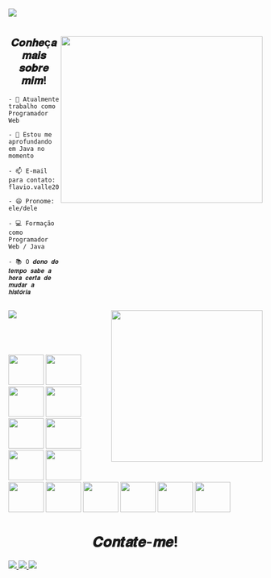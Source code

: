 #
<div>
<img align="center" src="https://readme-typing-svg.herokuapp.com?color=%23189AB4&size=25&vCenter=true&multiline=true&height=100&lines=Ol%C3%A1%2C+bem+vindos+ao+meu+perfil!.+;Meu+nome+%C3%A9+Flavio+Valle.;Desenvolvedor+Web."/>
  
</div>

#

<div class="container">
  <img align="right" src="https://i.pinimg.com/originals/e4/26/70/e426702edf874b181aced1e2fa5c6cde.gif" width="400px" height="330px" />
  <h2 align="center"> 𝑪𝒐𝒏𝒉𝒆ç𝒂 𝒎𝒂𝒊𝒔 𝒔𝒐𝒃𝒓𝒆 𝒎𝒊𝒎! </h2>
  
<div class="lista">
  
    - 🔭 Atualmente trabalho como Programador Web

    - 🌱 Estou me aprofundando em Java no momento

    - 📫 E-mail para contato: flavio.valle2006@gmail.com

    - 😄 Pronome: ele/dele
  
    - 💻 Formação como Programador Web / Java
   
    - 📚 O 𝒅𝒐𝒏𝒐 𝒅𝒐 𝒕𝒆𝒎𝒑𝒐 𝒔𝒂𝒃𝒆 𝒂 𝒉𝒐𝒓𝒂 𝒄𝒆𝒓𝒕𝒂 𝒅𝒆 𝒎𝒖𝒅𝒂𝒓 𝒂 𝒉𝒊𝒔𝒕𝒐́𝒓𝒊𝒂
   </div>
  
  ##
  
  <div class="status">
    
<img src="https://github-readme-stats.vercel.app/api?username=flavio-valle&theme=react&show_icons=true&locale=pt-br" />
<img align="right" src="https://github-readme-stats.vercel.app/api/top-langs/?username=flavio-valle&langs_count=4&locale=pt-br" width="300px"/>
    
  </div>
  
  ## <br>
  
  <div class="linguagens">
 <img src="https://cdn.jsdelivr.net/gh/devicons/devicon/icons/html5/html5-original-wordmark.svg" width="70px" height="60px"/> 
 <img src="https://cdn.jsdelivr.net/gh/devicons/devicon/icons/css3/css3-original-wordmark.svg" width="70px" height="60px" /> 
 <img src="https://cdn.jsdelivr.net/gh/devicons/devicon/icons/javascript/javascript-original.svg" width="70px" height="60px"/>
 <img src="https://cdn.jsdelivr.net/gh/devicons/devicon/icons/typescript/typescript-original.svg" width="70px" height="60px"/>
 <img src="https://cdn.jsdelivr.net/gh/devicons/devicon/icons/java/java-original-wordmark.svg"  width="70px" height="60px"/>
 <img src="https://cdn.jsdelivr.net/gh/devicons/devicon/icons/c/c-original.svg" width="70px" height="60px"/>
 <img src="https://cdn.jsdelivr.net/gh/devicons/devicon/icons/cplusplus/cplusplus-plain.svg" width="70px" height="60px"/>
 <img src="https://cdn.jsdelivr.net/gh/devicons/devicon/icons/python/python-original-wordmark.svg"width="70px" height="60px" />
 <img src="https://cdn.jsdelivr.net/gh/devicons/devicon/icons/react/react-original-wordmark.svg" width="70px" height="60px"/>
 <img src="https://cdn.jsdelivr.net/gh/devicons/devicon/icons/mysql/mysql-original-wordmark.svg" width="70px" height="60px"/>
 <img src="https://cdn.jsdelivr.net/gh/devicons/devicon/icons/nodejs/nodejs-original-wordmark.svg" width="70px" height="60px"/>
 <img src="https://cdn.jsdelivr.net/gh/devicons/devicon/icons/git/git-original-wordmark.svg" width="70px" height="60px"/>
 <img src="https://cdn.jsdelivr.net/gh/devicons/devicon/icons/jquery/jquery-plain-wordmark.svg" width="70px" height="60px"/>
 <img src="https://cdn.jsdelivr.net/gh/devicons/devicon/icons/vuejs/vuejs-plain-wordmark.svg" width="70px" height="60px"/>

  </div>
  
  <div class="badges">
    <h1 style="text-align:center;">𝑪𝒐𝒏𝒕𝒂𝒕𝒆-𝒎𝒆!</h1>
    <a href="https://www.linkedin.com/in/flavio-valle-da-cunha/"> <img src="https://img.shields.io/badge/LinkedIn-0077B5?style=for-the-badge&logo=linkedin&logoColor=white"/> </a>
    <a href="https://github.com/flavio-valle"> <img src="https://img.shields.io/badge/GitHub-100000?style=for-the-badge&logo=github&logoColor=white"/> </a>
    <a href=""> <img src="https://img.shields.io/badge/Discord-7289DA?style=for-the-badge&logo=discord&logoColor=white" /> </a>
    
  </div>
  
</div>
